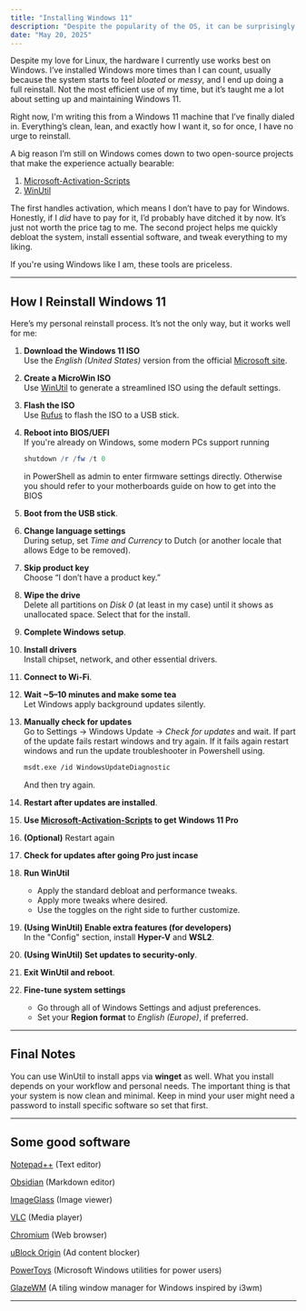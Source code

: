 ```yaml
---
title: "Installing Windows 11"
description: "Despite the popularity of the OS, it can be surprisingly frustrating."
date: "May 20, 2025"
---
```


Despite my love for Linux, the hardware I currently use works best on Windows. I’ve installed Windows more times than I can count, usually because the system starts to feel _bloated_ or _messy_, and I end up doing a full reinstall. Not the most efficient use of my time, but it’s taught me a lot about setting up and maintaining Windows 11.

Right now, I'm writing this from a Windows 11 machine that I’ve finally dialed in. Everything’s clean, lean, and exactly how I want it, so for once, I have no urge to reinstall.

A big reason I’m still on Windows comes down to two open-source projects that make the experience actually bearable:

1. [Microsoft-Activation-Scripts](https://github.com/massgravel/Microsoft-Activation-Scripts)
2. [WinUtil](https://github.com/ChrisTitusTech/winutil)

The first handles activation, which means I don’t have to pay for Windows. Honestly, if I _did_ have to pay for it, I’d probably have ditched it by now. It’s just not worth the price tag to me. The second project helps me quickly debloat the system, install essential software, and tweak everything to my liking.

If you're using Windows like I am, these tools are priceless.

---

## How I Reinstall Windows 11

Here’s my personal reinstall process. It’s not the only way, but it works well for me:

1. **Download the Windows 11 ISO**  
   Use the _English (United States)_ version from the official [Microsoft site](https://www.microsoft.com/software-download/windows11).

2. **Create a MicroWin ISO**  
   Use [WinUtil](https://github.com/ChrisTitusTech/winutil) to generate a streamlined ISO using the default settings.

3. **Flash the ISO**  
   Use [Rufus](https://rufus.ie/en/) to flash the ISO to a USB stick.

4. **Reboot into BIOS/UEFI**  
   If you're already on Windows, some modern PCs support running

   ```powershell
   shutdown /r /fw /t 0
   ```

   in PowerShell as admin to enter firmware settings directly. Otherwise you should refer to your motherboards guide on how to get into the BIOS

5. **Boot from the USB stick**.

6. **Change language settings**  
   During setup, set _Time and Currency_ to Dutch (or another locale that allows Edge to be removed).

7. **Skip product key**  
   Choose “I don’t have a product key.”

8. **Wipe the drive**  
   Delete all partitions on _Disk 0_ (at least in my case) until it shows as unallocated space. Select that for the install.

9. **Complete Windows setup**.

10. **Install drivers**  
    Install chipset, network, and other essential drivers.

11. **Connect to Wi-Fi**.

12. **Wait ~5–10 minutes and make some tea**  
    Let Windows apply background updates silently.

13. **Manually check for updates**  
    Go to Settings → Windows Update → _Check for updates_ and wait. If part of the update fails restart windows and try again. If it fails again restart windows and run the update troubleshooter in Powershell using.

    ```bash
    msdt.exe /id WindowsUpdateDiagnostic
    ```

    And then try again.

14. **Restart after updates are installed**.

15. **Use [Microsoft-Activation-Scripts](https://github.com/massgravel/Microsoft-Activation-Scripts) to get Windows 11 Pro**

16. **(Optional)** Restart again

17. **Check for updates after going Pro just incase**

18. **Run WinUtil**

    - Apply the standard debloat and performance tweaks.
    - Apply more tweaks where desired.
    - Use the toggles on the right side to further customize.

19. **(Using WinUtil) Enable extra features (for developers)**  
    In the "Config" section, install **Hyper-V** and **WSL2**.

20. **(Using WinUtil) Set updates to security-only**.

21. **Exit WinUtil and reboot**.

22. **Fine-tune system settings**
    - Go through all of Windows Settings and adjust preferences.
    - Set your **Region format** to _English (Europe)_, if preferred.

---

## Final Notes

You can use WinUtil to install apps via **winget** as well. What you install depends on your workflow and personal needs. The important thing is that your system is now clean and minimal. Keep in mind your user might need a password to install specific software so set that first.

---

## Some good software

[Notepad++](https://notepad-plus-plus.org/) (Text editor)

[Obsidian](https://obsidian.md/) (Markdown editor)

[ImageGlass](https://imageglass.org/) (Image viewer)

[VLC](https://www.videolan.org/) (Media player)

[Chromium](https://www.chromium.org/chromium-projects/) (Web browser)

[uBlock Origin](https://ublockorigin.com/) (Ad content blocker)

[PowerToys](https://learn.microsoft.com/en-us/windows/powertoys/) (Microsoft Windows utilities for power users)

[GlazeWM](https://github.com/glzr-io/glazewm) (A tiling window manager for Windows inspired by i3wm)

---
